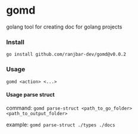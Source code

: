 # gomd

golang tool for creating doc for golang projects


### Install 

`go install github.com/ranjbar-dev/gomd@v0.0.2`


### Usage 

`gomd <action> <...>`

#### Usage parse struct 

command: `gomd parse-struct <path_to_go_folder> <path_to_output_folder>`

example: `gomd parse-struct ./types ./docs`